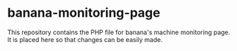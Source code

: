 # banana-monitoring-page
This repository contains the PHP file for banana's machine monitoring page. It is placed here so that changes can be easily made.

